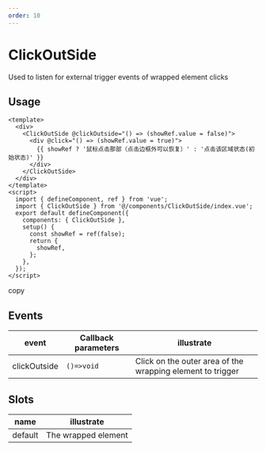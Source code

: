 ```yaml
---
order: 10
---
```


# ClickOutSide

Used to listen for external trigger events of wrapped element clicks

## Usage

```
<template>
  <div>
    <ClickOutSide @clickOutside="() => (showRef.value = false)">
      <div @click="() => (showRef.value = true)">
        {{ showRef ? '鼠标点击那部（点击边框外可以恢复）' : '点击该区域状态(初始状态)' }}
      </div>
    </ClickOutSide>
  </div>
</template>
<script>
  import { defineComponent, ref } from 'vue';
  import { ClickOutSide } from '@/components/ClickOutSide/index.vue';
  export default defineComponent({
    components: { ClickOutSide },
    setup() {
      const showRef = ref(false);
      return {
        showRef,
      };
    },
  });
</script>
```

copy

## Events

| event        | Callback parameters | illustrate                                                   |
| ------------ | ------------------- | ------------------------------------------------------------ |
| clickOutside | `()=>void`          | Click on the outer area of ​​the wrapping element to trigger |

## Slots

| name    | illustrate          |
| ------- | ------------------- |
| default | The wrapped element |
